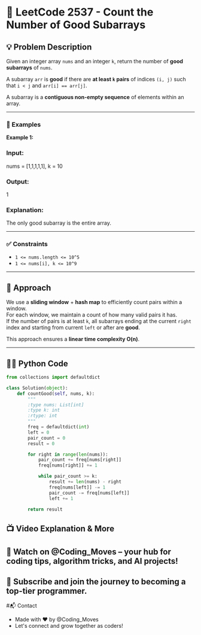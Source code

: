 # 🚀 LeetCode 2537 - Count the Number of Good Subarrays

## 💡 Problem Description

Given an integer array `nums` and an integer `k`, return the number of **good subarrays** of `nums`.

A subarray `arr` is **good** if there are **at least `k` pairs** of indices `(i, j)` such that `i < j` and `arr[i] == arr[j]`.

A subarray is a **contiguous non-empty sequence** of elements within an array.

---

### 🧪 Examples

**Example 1:**
### Input: 
nums = [1,1,1,1,1], k = 10
### Output:
 1
### Explanation:
The only good subarray is the entire array.

---

### ✅ Constraints

- `1 <= nums.length <= 10^5`
- `1 <= nums[i], k <= 10^9`

---

## 🧠 Approach

We use a **sliding window** + **hash map** to efficiently count pairs within a window.  
For each window, we maintain a count of how many valid pairs it has.  
If the number of pairs is at least `k`, all subarrays ending at the current `right` index and starting from current `left` or after are **good**.

This approach ensures a **linear time complexity O(n)**.

---

## 👨‍💻 Python Code

```python
from collections import defaultdict

class Solution(object):
    def countGood(self, nums, k):
        """
        :type nums: List[int]
        :type k: int
        :rtype: int
        """
        freq = defaultdict(int)
        left = 0
        pair_count = 0
        result = 0

        for right in range(len(nums)):
            pair_count += freq[nums[right]]
            freq[nums[right]] += 1

            while pair_count >= k:
                result += len(nums) - right
                freq[nums[left]] -= 1
                pair_count -= freq[nums[left]]
                left += 1

        return result
```
## 📺 Video Explanation & More
## 📌 Watch on @Coding_Moves – your hub for coding tips, algorithm tricks, and AI projects!
## 🔔 Subscribe and join the journey to becoming a top-tier programmer.

#📬 Contact
+ Made with ❤️ by @Coding_Moves
+ Let's connect and grow together as coders!
